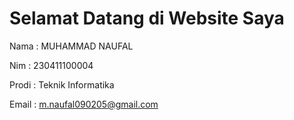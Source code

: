 # Selamat Datang di Website Saya

Nama : MUHAMMAD NAUFAL

Nim : 230411100004

Prodi : Teknik Informatika

Email : m.naufal090205@gmail.com

```{tableofcontents}
```
